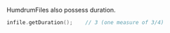 <span class="title-snippet">HumdrumFiles also possess duration.</span>

```cpp
infile.getDuration();    // 3 (one measure of 3/4)
```

